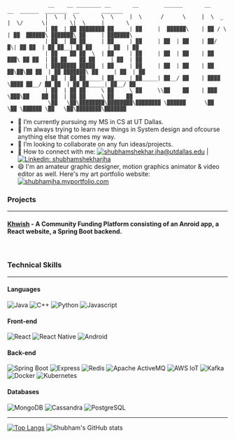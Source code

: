 ```
             __    __ ________ __       __        ______       __       __  ______  _______  __       _______  
            |  \  |  \        \  \     |  \      /      \     |  \  _  |  \/      \|       \|  \     |       \ 
            | ▓▓  | ▓▓ ▓▓▓▓▓▓▓▓ ▓▓     | ▓▓     |  ▓▓▓▓▓▓\    | ▓▓ / \ | ▓▓  ▓▓▓▓▓▓\ ▓▓▓▓▓▓▓\ ▓▓     | ▓▓▓▓▓▓▓\
            | ▓▓__| ▓▓ ▓▓__   | ▓▓     | ▓▓     | ▓▓  | ▓▓    | ▓▓/  ▓\| ▓▓ ▓▓  | ▓▓ ▓▓__| ▓▓ ▓▓     | ▓▓  | ▓▓
            | ▓▓    ▓▓ ▓▓  \  | ▓▓     | ▓▓     | ▓▓  | ▓▓    | ▓▓  ▓▓▓\ ▓▓ ▓▓  | ▓▓ ▓▓    ▓▓ ▓▓     | ▓▓  | ▓▓
            | ▓▓▓▓▓▓▓▓ ▓▓▓▓▓  | ▓▓     | ▓▓     | ▓▓  | ▓▓    | ▓▓ ▓▓\▓▓\▓▓ ▓▓  | ▓▓ ▓▓▓▓▓▓▓\ ▓▓     | ▓▓  | ▓▓
            | ▓▓  | ▓▓ ▓▓_____| ▓▓_____| ▓▓_____| ▓▓__/ ▓▓    | ▓▓▓▓  \▓▓▓▓ ▓▓__/ ▓▓ ▓▓  | ▓▓ ▓▓_____| ▓▓__/ ▓▓
            | ▓▓  | ▓▓ ▓▓     \ ▓▓     \ ▓▓     \\▓▓    ▓▓    | ▓▓▓    \▓▓▓\▓▓    ▓▓ ▓▓  | ▓▓ ▓▓     \ ▓▓    ▓▓
             \▓▓   \▓▓\▓▓▓▓▓▓▓▓\▓▓▓▓▓▓▓▓\▓▓▓▓▓▓▓▓ \▓▓▓▓▓▓      \▓▓      \▓▓ \▓▓▓▓▓▓ \▓▓   \▓▓\▓▓▓▓▓▓▓▓\▓▓▓▓▓▓▓ 
```

- 🔭 I’m currently pursuing my MS in CS at UT Dallas.
- 🌱 I’m always trying to learn new things in System design and ofcourse anything else that comes my way.
- 👯 I’m looking to collaborate on any fun ideas/projects.
- 🤝 How to connect with me: [![shubhamshekhar.jha@utdallas.edu](https://img.shields.io/badge/-shubhamshekhar.jha@utdallas.edu-blue?&style=flat-square&logo=maildotru&logoColor=white&link=mailto://shubhamshekhar.jha@utdallas.edu)](mailto://shubhamshekhar.jha@utdallas.edu) | [![Linkedin: shubhamshekharjha](https://img.shields.io/badge/-shubhamshekharjha-blue?style=flat-square&logo=Linkedin&logoColor=white&link=https://www.linkedin.com/in/shubhamshekharjha/)](https://www.linkedin.com/in/shubhamshekharjha/)
- 😄 I'm an amateur graphic designer, motion graphics animator & video editor as well. Here's my art portfolio website: [![shubhamjha.myportfolio.com](https://img.shields.io/badge/-shubhamjha.myportfolio.com-red?&style=flat-square&logo=Firefox&logoColor=white&link=https://shubhamjha.myportfolio.com)](https://shubhamjha.myportfolio.com) <br>

### Projects <hr>
#### [Khwish](https://gist.github.com/2sjha/b9012f396290bf3b8ebfc2b89fcd01c4) - A Community Funding Platform consisting of an Anroid app, a React website, a Spring Boot backend.
<br>

### Technical Skills <hr>
#### Languages
![Java](https://img.shields.io/badge/Java-3a75b0?style=for-the-badge&logo=java&logoColor=white)
![C++](https://img.shields.io/badge/C++-00599C?style=for-the-badge&logo=cplusplus&logoColor=white)
![Python](https://img.shields.io/badge/Python-3776AB?style=for-the-badge&logo=python&logoColor=white)
![Javascript](https://img.shields.io/badge/javascript-F7DF1E?style=for-the-badge&logo=javascript&logoColor=white)
<br>
#### Front-end
![React](https://img.shields.io/badge/react-61DAFB.svg?style=for-the-badge&logo=react&logoColor=white)
![React Native](https://img.shields.io/badge/react--native-61DAFB.svg?style=for-the-badge&logo=react&logoColor=white)
![Android](https://img.shields.io/badge/Android-3DDC84.svg?style=for-the-badge&logo=android&logoColor=white)
<br>
#### Back-end
![Spring Boot](https://img.shields.io/badge/Spring--Boot-6DB33F.svg?style=for-the-badge&logo=springboot&logoColor=white)
![Express](https://img.shields.io/badge/Express-000000.svg?style=for-the-badge&logo=express&logoColor=white)
![Redis](https://img.shields.io/badge/Redis-DC382D.svg?style=for-the-badge&logo=redis&logoColor=white)
![Apache ActiveMQ](https://img.shields.io/badge/Apache%20ActiveMQ-blue.svg?style=for-the-badge&logo=apache-activemq&logoColor=white)
![AWS IoT](https://img.shields.io/badge/AWS%20IoT-blue.svg?style=for-the-badge&logo=awsiot&logoColor=white)
![Kafka](https://img.shields.io/badge/Apache%20Kafka-231F20.svg?style=for-the-badge&logo=apachekafka&logoColor=white)
![Docker](https://img.shields.io/badge/Docker-2496ED.svg?style=for-the-badge&logo=docker&logoColor=white)
![Kubernetes](https://img.shields.io/badge/Kubernetes-326CE5.svg?style=for-the-badge&logo=kubernetes&logoColor=white)
<br>
#### Databases
![MongoDB](https://img.shields.io/badge/mongo-47A248.svg?style=for-the-badge&logo=mongodb&logoColor=white)
![Cassandra](https://img.shields.io/badge/cassandra-1287B1.svg?style=for-the-badge&logo=apachecassandra&logoColor=white)
![PostgreSQL](https://img.shields.io/badge/postgresql-4169E1.svg?style=for-the-badge&logo=postgresql&logoColor=white)

<hr>

[![Top Langs](https://github-readme-stats.vercel.app/api/top-langs/?username=2sjha&layout=compact&theme=dark&hide_border=True)](https://github.com/2sjha)
![Shubham's GitHub stats](https://github-readme-stats.vercel.app/api?username=2sjha&show_icons=true&theme=dark&hide_border=True&layout=compact&hide_title=False)
